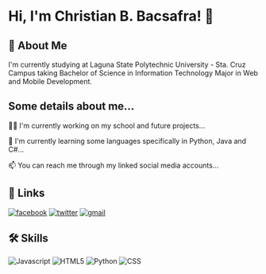 
# Hi, I'm Christian B. Bacsafra! 👋


## 🚀 About Me
I'm currently studying at Laguna State Polytechnic University - Sta. Cruz Campus taking Bachelor of Science in Information Technology Major in Web and Mobile Development.


## Some details about me...
👩‍💻 I'm currently working on my school and future projects...

🧠 I'm currently learning some languages specifically in Python, Java and C#...

📫 You can reach me through my linked social media accounts...



## 🔗 Links
[![facebook](https://img.shields.io/badge/facebook-0A66C2?style=for-the-badge&logo=facebook&logoColor=white)](https://www.facebook.com/xchanbacsafra) 
[![twitter](https://img.shields.io/badge/twitter-1DA1F2?style=for-the-badge&logo=twitter&logoColor=white)](https://twitter.com/xchanbacsafra)
[![gmail](https://img.shields.io/badge/gmail-FF0000?style=for-the-badge&logo=gmail&logoColor=white)](mailto:xchanbacsafra@gmail.com)



## 🛠 Skills
![Javascript](https://camo.githubusercontent.com/aeddc848275a1ffce386dc81c04541654ca07b2c43bbb8ad251085c962672aea/68747470733a2f2f696d672e736869656c64732e696f2f62616467652f6a6176617363726970742d2532333332333333302e7376673f7374796c653d666f722d7468652d6261646765266c6f676f3d6a617661736372697074266c6f676f436f6c6f723d253233463744463145)
![HTML5](https://camo.githubusercontent.com/49fbb99f92674cc6825349b154b65aaf4064aec465d61e8e1f9fb99da3d922a1/68747470733a2f2f696d672e736869656c64732e696f2f62616467652f68746d6c352d2532334533344632362e7376673f7374796c653d666f722d7468652d6261646765266c6f676f3d68746d6c35266c6f676f436f6c6f723d7768697465)
![Python](https://camo.githubusercontent.com/a1b2dac5667822ee0d98ae6d799da61987fd1658dfeb4d2ca6e3c99b1535ebd8/68747470733a2f2f696d672e736869656c64732e696f2f62616467652f707974686f6e2d3336373041303f7374796c653d666f722d7468652d6261646765266c6f676f3d707974686f6e266c6f676f436f6c6f723d666664643534)
![CSS](https://camo.githubusercontent.com/e6b67b27998fca3bccf4c0ee479fc8f9de09d91f389cccfbe6cb1e29c10cfbd7/68747470733a2f2f696d672e736869656c64732e696f2f62616467652f637373332d2532333135373242362e7376673f7374796c653d666f722d7468652d6261646765266c6f676f3d63737333266c6f676f436f6c6f723d7768697465)

